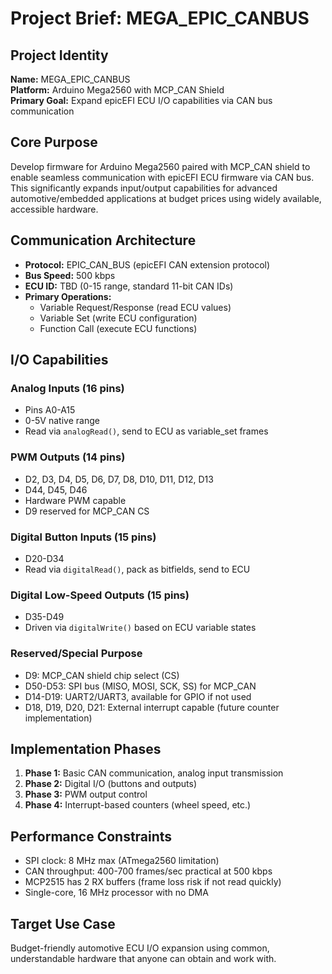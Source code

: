 # Project Brief: MEGA_EPIC_CANBUS

## Project Identity
**Name:** MEGA_EPIC_CANBUS  
**Platform:** Arduino Mega2560 with MCP_CAN Shield  
**Primary Goal:** Expand epicEFI ECU I/O capabilities via CAN bus communication

## Core Purpose
Develop firmware for Arduino Mega2560 paired with MCP_CAN shield to enable seamless communication with epicEFI ECU firmware via CAN bus. This significantly expands input/output capabilities for advanced automotive/embedded applications at budget prices using widely available, accessible hardware.

## Communication Architecture
- **Protocol:** EPIC_CAN_BUS (epicEFI CAN extension protocol)
- **Bus Speed:** 500 kbps
- **ECU ID:** TBD (0-15 range, standard 11-bit CAN IDs)
- **Primary Operations:**
  - Variable Request/Response (read ECU values)
  - Variable Set (write ECU configuration)
  - Function Call (execute ECU functions)

## I/O Capabilities
### Analog Inputs (16 pins)
- Pins A0-A15
- 0-5V native range
- Read via `analogRead()`, send to ECU as variable_set frames

### PWM Outputs (14 pins)
- D2, D3, D4, D5, D6, D7, D8, D10, D11, D12, D13
- D44, D45, D46
- Hardware PWM capable
- D9 reserved for MCP_CAN CS

### Digital Button Inputs (15 pins)
- D20-D34
- Read via `digitalRead()`, pack as bitfields, send to ECU

### Digital Low-Speed Outputs (15 pins)
- D35-D49
- Driven via `digitalWrite()` based on ECU variable states

### Reserved/Special Purpose
- D9: MCP_CAN shield chip select (CS)
- D50-D53: SPI bus (MISO, MOSI, SCK, SS) for MCP_CAN
- D14-D19: UART2/UART3, available for GPIO if not used
- D18, D19, D20, D21: External interrupt capable (future counter implementation)

## Implementation Phases
1. **Phase 1:** Basic CAN communication, analog input transmission
2. **Phase 2:** Digital I/O (buttons and outputs)
3. **Phase 3:** PWM output control
4. **Phase 4:** Interrupt-based counters (wheel speed, etc.)

## Performance Constraints
- SPI clock: 8 MHz max (ATmega2560 limitation)
- CAN throughput: 400-700 frames/sec practical at 500 kbps
- MCP2515 has 2 RX buffers (frame loss risk if not read quickly)
- Single-core, 16 MHz processor with no DMA

## Target Use Case
Budget-friendly automotive ECU I/O expansion using common, understandable hardware that anyone can obtain and work with.

